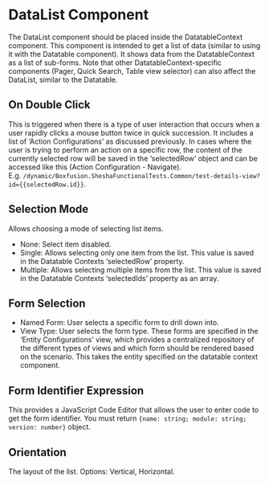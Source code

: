 # DataList Component

The DataList component should be placed inside the DatatableContext component. This component is intended to get a list of data (similar to using it with the Datatable component). It shows data from the DatatableContext as a list of sub-forms. Note that other DatatableContext-specific components (Pager, Quick Search, Table view selector) can also affect the DataList, similar to the Datatable.

## On Double Click

This is triggered when there is a type of user interaction that occurs when a user rapidly clicks a mouse button twice in quick succession. It includes a list of ‘Action Configurations’ as discussed previously. In cases where the user is trying to perform an action on a specific row, the content of the currently selected row will be saved in the ‘selectedRow’ object and can be accessed like this (Action Configuration - Navigate). <br/>
E.g. `/dynamic/Boxfusion.SheshaFunctionalTests.Common/test-details-view?id={{selectedRow.id}}`.

## Selection Mode

Allows choosing a mode of selecting list items.

- None: Select item disabled.
- Single: Allows selecting only one item from the list. This value is saved in the Datatable Contexts ‘selectedRow’ property.
- Multiple: Allows selecting multiple items from the list. This value is saved in the Datatable Contexts ‘selectedIds’ property as an array.

## Form Selection

- Named Form: User selects a specific form to drill down into.
- View Type: User selects the form type. These forms are specified in the ‘Entity Configurations’ view, which provides a centralized repository of the different types of views and which form should be rendered based on the scenario. This takes the entity specified on the datatable context component.

## Form Identifier Expression

This provides a JavaScript Code Editor that allows the user to enter code to get the form identifier. You must return `{name: string; module: string; version: number}` object.

## Orientation

The layout of the list. Options: Vertical, Horizontal.
